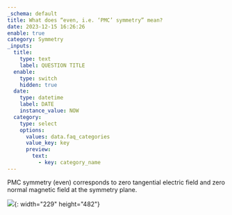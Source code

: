 ```yaml
---
_schema: default
title: What does “even, i.e. ‘PMC’ symmetry” mean?
date: 2023-12-15 16:26:26
enable: true
category: Symmetry
_inputs:
  title:
    type: text
    label: QUESTION TITLE
  enable:
    type: switch
    hidden: true
  date:
    type: datetime
    label: DATE
    instance_value: NOW
  category:
    type: select
    options:
      values: data.faq_categories
      value_key: key
      preview:
        text:
          - key: category_name
---
```

PMC symmetry (even) corresponds to zero tangential electric field and zero normal magnetic field at the symmetry plane.

![](/uploads/pmc-1.png){: width="229" height="482"}